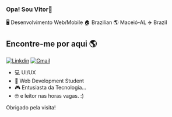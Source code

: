 ### Opa! Sou Vitor🫡

🖥️ Desenvolvimento Web/Mobile 🏠 Brazilian 🌎 Maceió-AL ✈️ Brazil


## Encontre-me por aqui 🌎
[![Linkdin](https://img.shields.io/badge/LinkedIn-0077B5?style=for-the-badge&logo=linkedin&logoColor=white)](https://www.google.com.br)
[![Gmail](https://img.shields.io/badge/Gmail-D14836?style=for-the-badge&logo=gmail&logoColor=white)](https://www.google.com.br)

 

- 💻 UI/UX
- 📖 Web Development Student
- 🎮 Entusiasta da Tecnologia...
- 🤓 e leitor nas horas vagas. :)

Obrigado pela visita!
